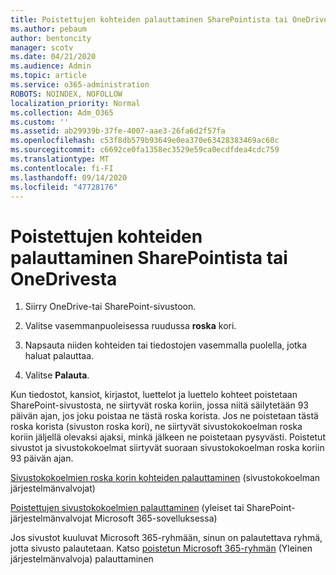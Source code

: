 ```yaml
---
title: Poistettujen kohteiden palauttaminen SharePointista tai OneDrivesta
ms.author: pebaum
author: bentoncity
manager: scotv
ms.date: 04/21/2020
ms.audience: Admin
ms.topic: article
ms.service: o365-administration
ROBOTS: NOINDEX, NOFOLLOW
localization_priority: Normal
ms.collection: Adm_O365
ms.custom: ''
ms.assetid: ab29939b-37fe-4007-aae3-26fa6d2f57fa
ms.openlocfilehash: c53f8db579b93649e0ea370e63428383469ac60c
ms.sourcegitcommit: c6692ce0fa1358ec3529e59ca0ecdfdea4cdc759
ms.translationtype: MT
ms.contentlocale: fi-FI
ms.lasthandoff: 09/14/2020
ms.locfileid: "47728176"
---
```

# <a name="restore-deleted-items-from-sharepoint-or-onedrive"></a>Poistettujen kohteiden palauttaminen SharePointista tai OneDrivesta

1. Siirry OneDrive-tai SharePoint-sivustoon.
    
2. Valitse vasemmanpuoleisessa ruudussa **roska** kori. 
    
3. Napsauta niiden kohteiden tai tiedostojen vasemmalla puolella, jotka haluat palauttaa.
    
4. Valitse **Palauta**. 
    
Kun tiedostot, kansiot, kirjastot, luettelot ja luettelo kohteet poistetaan SharePoint-sivustosta, ne siirtyvät roska koriin, jossa niitä säilytetään 93 päivän ajan, jos joku poistaa ne tästä roska korista. Jos ne poistetaan tästä roska korista (sivuston roska kori), ne siirtyvät sivustokokoelman roska koriin jäljellä olevaksi ajaksi, minkä jälkeen ne poistetaan pysyvästi. Poistetut sivustot ja sivustokokoelmat siirtyvät suoraan sivustokokoelman roska koriin 93 päivän ajan.
  
[Sivustokokoelmien roska korin kohteiden palauttaminen](https://go.microsoft.com/fwlink/?linkid=867800) (sivustokokoelman järjestelmänvalvojat) 
  
[Poistettujen sivustokokoelmien palauttaminen](https://go.microsoft.com/fwlink/?linkid=867660) (yleiset tai SharePoint-järjestelmänvalvojat Microsoft 365-sovelluksessa) 
  
Jos sivustot kuuluvat Microsoft 365-ryhmään, sinun on palautettava ryhmä, jotta sivusto palautetaan. Katso [poistetun Microsoft 365-ryhmän](https://go.microsoft.com/fwlink/?linkid=867802) (Yleinen järjestelmänvalvoja) palauttaminen 
  

